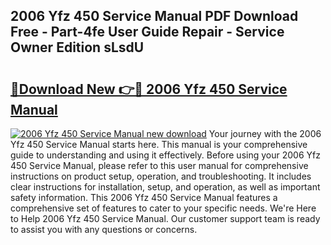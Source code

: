 ## 2006 Yfz 450 Service Manual PDF Download Free - Part-4fe User Guide Repair - Service Owner Edition sLsdU

# <h2><a href="http://bc32342.oget.top/?id=2006+Yfz+450+Service+Manual">🔗Download New 👉🔴 2006 Yfz 450 Service Manual</a></h2>

[![2006 Yfz 450 Service Manual new download](https://i.imgur.com/5g1atiW.png)](http://bc32342.oget.top/?id=2006+Yfz+450+Service+Manual)
Your journey with the 2006 Yfz 450 Service Manual starts here. This manual is your comprehensive guide to understanding and using it effectively. Before using your 2006 Yfz 450 Service Manual, please refer to this user manual for comprehensive instructions on product setup, operation, and troubleshooting. It includes clear instructions for installation, setup, and operation, as well as important safety information. This 2006 Yfz 450 Service Manual features a comprehensive set of features to cater to your specific needs. We're Here to Help 2006 Yfz 450 Service Manual. Our customer support team is ready to assist you with any questions or concerns.
